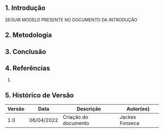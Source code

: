 ## 1. Introdução

SEGUIR MODELO PRESENTE NO DOCUMENTO DA INTRODUÇÃO

## 2. Metodologia

## 3. Conclusão

## 4. Referências

1.

## 5. Histórico de Versão

| Versão | Data       | Descrição            | Autor(es)      |
| ------ | ---------- | -------------------- | -------------- |
| 1.0    | 06/04/2022 | Criação do documento | Jackes Fonseca |
